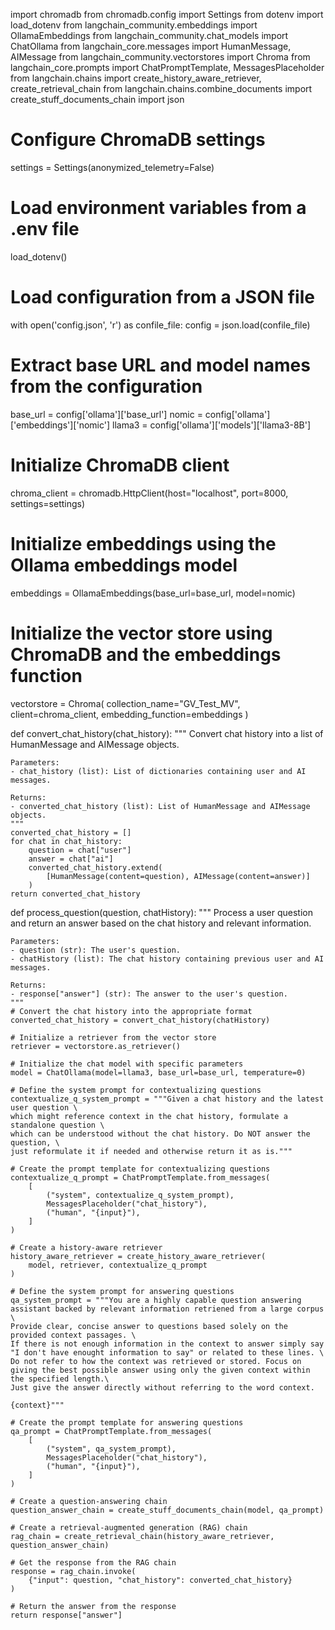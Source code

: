 import chromadb
from chromadb.config import Settings
from dotenv import load_dotenv
from langchain_community.embeddings import OllamaEmbeddings
from langchain_community.chat_models import ChatOllama
from langchain_core.messages import HumanMessage, AIMessage
from langchain_community.vectorstores import Chroma
from langchain_core.prompts import ChatPromptTemplate, MessagesPlaceholder
from langchain.chains import create_history_aware_retriever, create_retrieval_chain
from langchain.chains.combine_documents import create_stuff_documents_chain
import json

# Configure ChromaDB settings
settings = Settings(anonymized_telemetry=False)

# Load environment variables from a .env file
load_dotenv()

# Load configuration from a JSON file
with open('config.json', 'r') as confile_file:
    config = json.load(confile_file)

# Extract base URL and model names from the configuration
base_url = config['ollama']['base_url']
nomic = config['ollama']['embeddings']['nomic']
llama3 = config['ollama']['models']['llama3-8B']

# Initialize ChromaDB client
chroma_client = chromadb.HttpClient(host="localhost", port=8000, settings=settings)

# Initialize embeddings using the Ollama embeddings model
embeddings = OllamaEmbeddings(base_url=base_url, model=nomic)

# Initialize the vector store using ChromaDB and the embeddings function
vectorstore = Chroma(
    collection_name="GV_Test_MV", client=chroma_client, embedding_function=embeddings
)

def convert_chat_history(chat_history):
    """
    Convert chat history into a list of HumanMessage and AIMessage objects.
    
    Parameters:
    - chat_history (list): List of dictionaries containing user and AI messages.

    Returns:
    - converted_chat_history (list): List of HumanMessage and AIMessage objects.
    """
    converted_chat_history = []
    for chat in chat_history:
        question = chat["user"]
        answer = chat["ai"]
        converted_chat_history.extend(
            [HumanMessage(content=question), AIMessage(content=answer)]
        )
    return converted_chat_history

def process_question(question, chatHistory):
    """
    Process a user question and return an answer based on the chat history and relevant information.

    Parameters:
    - question (str): The user's question.
    - chatHistory (list): The chat history containing previous user and AI messages.

    Returns:
    - response["answer"] (str): The answer to the user's question.
    """
    # Convert the chat history into the appropriate format
    converted_chat_history = convert_chat_history(chatHistory)
    
    # Initialize a retriever from the vector store
    retriever = vectorstore.as_retriever()

    # Initialize the chat model with specific parameters
    model = ChatOllama(model=llama3, base_url=base_url, temperature=0)

    # Define the system prompt for contextualizing questions
    contextualize_q_system_prompt = """Given a chat history and the latest user question \
    which might reference context in the chat history, formulate a standalone question \
    which can be understood without the chat history. Do NOT answer the question, \
    just reformulate it if needed and otherwise return it as is."""
    
    # Create the prompt template for contextualizing questions
    contextualize_q_prompt = ChatPromptTemplate.from_messages(
        [
            ("system", contextualize_q_system_prompt),
            MessagesPlaceholder("chat_history"),
            ("human", "{input}"),
        ]
    )
    
    # Create a history-aware retriever
    history_aware_retriever = create_history_aware_retriever(
        model, retriever, contextualize_q_prompt
    )

    # Define the system prompt for answering questions
    qa_system_prompt = """You are a highly capable question answering assistant backed by relevant information retriened from a large corpus \
    Provide clear, concise answer to questions based solely on the provided context passages. \
    If there is not enough information in the context to answer simply say "I don't have enought information to say" or related to these lines. \
    Do not refer to how the context was retrieved or stored. Focus on giving the best possible answer using only the given context within the specified length.\
    Just give the answer directly without referring to the word context.

    {context}"""
    
    # Create the prompt template for answering questions
    qa_prompt = ChatPromptTemplate.from_messages(
        [
            ("system", qa_system_prompt),
            MessagesPlaceholder("chat_history"),
            ("human", "{input}"),
        ]
    )

    # Create a question-answering chain
    question_answer_chain = create_stuff_documents_chain(model, qa_prompt)
    
    # Create a retrieval-augmented generation (RAG) chain
    rag_chain = create_retrieval_chain(history_aware_retriever, question_answer_chain)

    # Get the response from the RAG chain
    response = rag_chain.invoke(
        {"input": question, "chat_history": converted_chat_history}
    )
    
    # Return the answer from the response
    return response["answer"]
